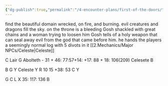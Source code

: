 ```yaml
---
{"dg-publish":true,"permalink":"/4-encounter-plans/first-of-the-doors/"}
---
```


find the beautiful domain wrecked, on fire, and burning. evil creatures and dragons fill the sky. on the throne is a bleeding Gosh shackled with great chains and a woman trying to loosen him
Gosh tells of a holy weapon that can seal away evil from the god that came before him. he hands the players a seemingly normal log with 5 divots in it
[[2.Mechanics/Major NPCs/Celeste\|Celeste]] 

C
Lair
G
Abolteth - 31 + 46: 77:57+14: +17: 88 + 18: 106(209)
Celesete
B

B
G
Y
Celeste
Y
R 10 15 +38: 53
C
Y

G
C
L
X 35: 117: 136
B